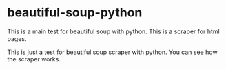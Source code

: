 # beautiful-soup-python
This is a main test for beautiful soup with python. This is a scraper for html pages.

This is just a test for beautiful soup scraper with python.
You can see how the scraper works.
